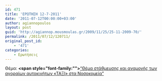 ```yaml
---
id: 471
title: 'ΕΡΩΤΗΣΗ 12-7-2011'
date: '2011-07-12T00:00:00+03:00'
author: agiannopoulos
layout: post
guid: 'http://agiannop.mousmoulas.gr/2009/11/25/25-11-2009-70/'
permalink: /2011/07/12/120711/
original_post_id:
    - '471'
categories:
    - Ερωτήσεις
---
```


Θέμα: **<span style="font-family:""></span>**[“Θέμα στάθμευσης και αναμονής των αγοραίων αυτοκινήτων «ΤΑΞΙ» στα Νοσοκομεία” ](http://localhost:8000/wp-content/uploads/2009/11/12072011_taksi_nosokomeia.pdf)